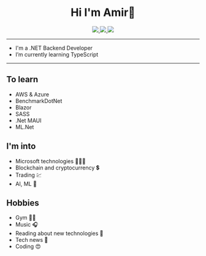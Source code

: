 <h1 align="center">Hi I'm Amir👋</h1>

<p align="center">
 <a href="https://www.instagram.com/dotnet.lover/" alt="Instagram">
   <img src="https://img.shields.io/badge/-AmirH.Jabari-FF6541?style=plastic&logo=Instagram&logoColor=white" />
 </a>
 <a href="mailto:amirhamzehjabari@outlook.com" alt="Email">
   <img src="https://img.shields.io/badge/-amirhamzehjabari@outlook.com-1490DF?style=plastic&logo=Mail.Ru&logoColor=white" />
 </a>
 <a href="https://t.me/amirhjabari" alt="Telegram">
   <img src="https://img.shields.io/badge/-AmirH.Jabari-29A9EB?style=plastic&logo=Telegram" />
 </a>
</p>

---

- I'm a .NET Backend Developer
- I’m currently learning TypeScript

---

## To learn
- AWS & Azure
- BenchmarkDotNet
- Blazor
- SASS
- .Net MAUI
- ML.&#8204;Net

## I'm into
- Microsoft technologies 👨🏼‍💻
- Blockchain and cryptocurrency 💲
- Trading 💹
- AI, ML 🤖

## Hobbies
- Gym 💪🏼
- Music 🎧
- Reading about new technologies 📖
- Tech news 📰
- Coding 😍

<!--
- 🔭 I’m currently working on ...
- 🌱 I’m currently learning ...
- 👯 I’m looking to collaborate on ...
- 🤔 I’m looking for help with ...
- 💬 Ask me about ...
- 📫 How to reach me: ...
- 😄 Pronouns: ...
- ⚡ Fun fact: ...
-->
